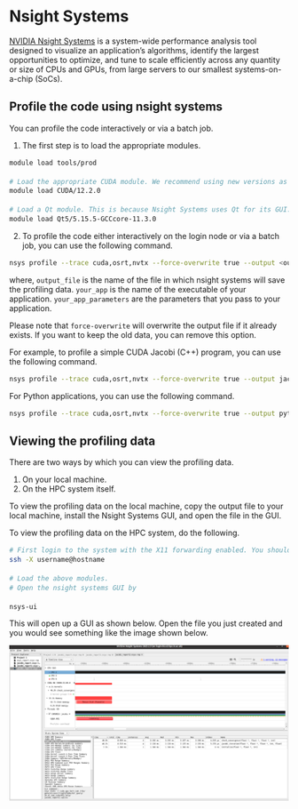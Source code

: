 # Nsight Systems

[NVIDIA Nsight Systems](https://developer.nvidia.com/nsight-systems) is a system-wide performance analysis tool designed to visualize an application’s algorithms, identify the largest opportunities to optimize, and tune to scale efficiently across any quantity or size of CPUs and GPUs, from large servers to our smallest systems-on-a-chip (SoCs).

## Profile the code using nsight systems

You can profile the code interactively or via a batch job.

1. The first step is to load the appropriate modules.

```bash
module load tools/prod

# Load the appropriate CUDA module. We recommend using new versions as older versions are not supported on our systems for profiling. On CX3 phase 2, use CUDA versions >= 12.2.0.
module load CUDA/12.2.0

# Load a Qt module. This is because Nsight Systems uses Qt for its GUI. 
module load Qt5/5.15.5-GCCcore-11.3.0
```

2. To profile the code either interactively on the login node or via a batch job, you can use the following command.

```bash
nsys profile --trace cuda,osrt,nvtx --force-overwrite true --output <output_file> <your_app> <your_app_parameters>
```

where,
`output_file` is the name of the file in which nsight systems will save the profiling data.
`your_app` is the name of the executable of your application.
`your_app_parameters` are the parameters that you pass to your application.

Please note that `force-overwrite` will overwrite the output file if it already exists. If you want to keep the old data, you can remove this option.

For example, to profile a simple CUDA Jacobi (C++) program, you can use the following command.

```bash
nsys profile --trace cuda,osrt,nvtx --force-overwrite true --output jacobi_profile ./jacobi
```

For Python applications, you can use the following command.

```bash
nsys profile --trace cuda,osrt,nvtx --force-overwrite true --output python_profile python3 my_sctipt.py
```

## Viewing the profiling data

There are two ways by which you can view the profiling data.

1. On your local machine.
2. On the HPC system itself.

To view the profiling data on the local machine, copy the output file to your local machine, install the Nsight Systems GUI, and open the file in the GUI.

To view the profiling data on the HPC system, do the following.

```bash
# First login to the system with the X11 forwarding enabled. You should be able to use the same terminal if you already used X flag while logging in. If not, you can open a new terminal and login with the X flag.
ssh -X username@hostname

# Load the above modules.
# Open the nsight systems GUI by

nsys-ui
```
This will open up a GUI as shown below. Open the file you just created and you  would see something like the image shown below.

![Nsight Systems GUI](./img/nsight_gpu.png)